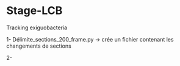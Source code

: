 # Stage-LCB
Tracking exiguobacteria



1- Délimite_sections_200_frame.py  -> crée un fichier contenant les changements de sections 

2-

